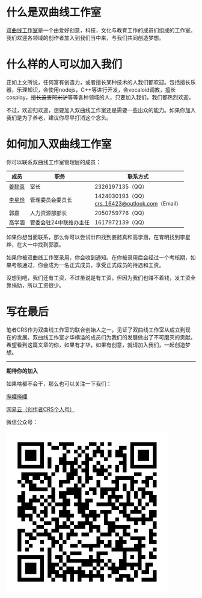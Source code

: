 # 什么是双曲线工作室

[双曲线工作室](/hyperbola_studio)是一个由爱好创意，科技，文化与教育工作的成员们组成的工作室。我们欢迎各领域的创作者加入到我们当中来，与我们共同创造梦想。

# 什么样的人可以加入我们

正如上文所说，任何富有创造力，或者擅长某种技术的人我们都欢迎。包括擅长乐器，乐理知识，会使用nodejs，C++等进行开发，会vocaloid调教，擅长cosplay，<del>擅长迫害阿米驴</del>等等各种领域的人，只要加入我们，我们都热烈欢迎。

不过，欢迎归欢迎，想要加入双曲线工作室还是需要一些出众的能力。如果你加入我们是为了养老，建议你尽早打消这个念头。

# 如何加入双曲线工作室

你可以联系双曲线工作室管理层的成员：

|成员|职务|联系方式|
|-|-|-|
|[姜懿真](/jiangyizhen)|室长|2326197135（QQ）|
|[李星烨](/crs)|管理委员会委员长|1424030193（QQ）<br>[crs_16423@outlook.com](mailto:crs_16423@outlook.com)（Email）|
|郭嘉|人力资源部部长|2050759776（QQ）|
|高学涵|管委会驻24中联络办主任|1617972139（QQ）|

如果你想当面联系，那么你可以尝试廿四找到姜懿真和高学涵，在育明找到李星烨，在大一中找到郭嘉。

如果你被双曲线工作室录用，你会收到通知。在你被录用后会经过一个考核期，如果考核通过，你会成为一名正式成员，享受正式成员的待遇和工资。

没想到吧，我们还有工资，不过虽说是有工资，但因为我们也赚不着钱，发工资全靠捐助，所以工资很少。

# 写在最后

笔者CRS作为双曲线工作室的联合创始人之一，见证了双曲线工作室从成立到现在的发展。双曲线工作室才华横溢的成员们为我们的发展做出了不可磨灭的贡献。希望看到这篇文章的你，如果有才华，如果有创意，就请加入我们，一起创造梦想。

***

**期待你的加入**

如果啥都不会干，那么也可以关注一下我们：

[哔哩哔哩](https://space.bilibili.com/294876424)

[网易云（创作者CRS个人号）](https://music.163.com/#/artist?id=32656342)

微信公众号：

![QRCode](./assets/rr.jpg)